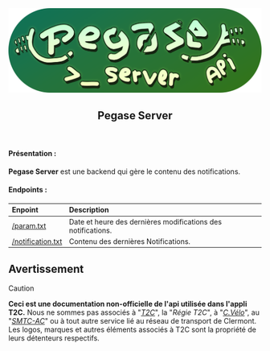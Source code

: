 <h3 align="center">
  <br>
  <img src="https://github.com/dumb-software/T2C-API-Documentation/blob/main/.github/assets/pegase.png?raw=true" width="550px" alt="Pegase logo"/>
  <br>
  <h2 align="center">Pegase Server</h2>
  <br>
</h3>

#### Présentation :

**Pegase Server** est une backend qui gère le contenu des notifications.

#### Endpoints :

| Enpoint                              | Description                                     |
| :----------------------------------- | :---------------------------------------------- |
| [/param.txt](https://github.com/dumb-software/T2C-API-Documentation/blob/main/docs/pegase/param.md)                           |Date et heure des dernières modifications des notifications.|
| [/notification.txt](https://github.com/dumb-software/T2C-API-Documentation/blob/main/docs/pegase/notification.md)                    |Contenu des dernières Notifications.|

## Avertissement
>[!CAUTION]
> **Ceci est une documentation non-officielle de l'api utilisée dans l'appli T2C.**
> Nous ne sommes pas associés à "*[T2C](https://www.t2c.fr/)*", la "*Régie T2C*", à "*[C.Vélo](https://www.c-velo.fr/)*", au "*[SMTC-AC](https://www.smtc-clermont-agglo.fr/)*" ou à tout autre service lié au réseau de transport de Clermont.
> Les logos, marques et autres éléments associés à T2C sont la propriété de leurs détenteurs respectifs.
